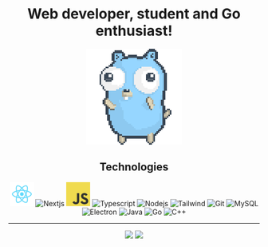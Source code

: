 <div align="center">
   <h1>Web developer, student and Go enthusiast!</h1>

   ![gopher dancing](./dancing-gopher.gif)
   
   <h2>Technologies</h2>
</div>



<div align="center">
      <img alt"React" width="48px" src="https://raw.githubusercontent.com/github/explore/80688e429a7d4ef2fca1e82350fe8e3517d3494d/topics/react/react.png" />
      <img alt="Nextjs" width="48px" src="https://i.ytimg.com/vi/N5DdKEHIPv0/maxresdefault.jpg" />
      <img alt="JavaScript" width="48px" src="https://raw.githubusercontent.com/github/explore/80688e429a7d4ef2fca1e82350fe8e3517d3494d/topics/javascript/javascript.png" />
      <img alt="Typescript" width="48px" src="https://upload.wikimedia.org/wikipedia/commons/4/4c/Typescript_logo_2020.svg" />
      <img alt="Nodejs" width="48px" src="https://midu.dev/images/tags/node.png" />
      <img alt="Tailwind" width="48px" src="https://upload.wikimedia.org/wikipedia/commons/thumb/d/d5/Tailwind_CSS_Logo.svg/2048px-Tailwind_CSS_Logo.svg.png" />
      <img alt="Git" width="48px" src="https://miro.medium.com/max/650/1*zzvdRmHGGXONZpuQ2FeqsQ.png" />
      <img alt="MySQL" width="48px" src="https://www.freepnglogos.com/uploads/logo-mysql-png/logo-mysql-mysql-logo-png-images-are-download-crazypng-21.png" />
      <img alt="Electron" width="48px" src="https://upload.wikimedia.org/wikipedia/commons/thumb/9/91/Electron_Software_Framework_Logo.svg/1200px-Electron_Software_Framework_Logo.svg.png"/>
      <img alt="Java" width="48px" src="https://user-images.githubusercontent.com/32307513/130500513-f3c54c12-61f1-48fd-933f-e8e1c6d478be.png" />
      <img alt="Go" width="48px" src="https://upload.wikimedia.org/wikipedia/commons/thumb/0/05/Go_Logo_Blue.svg/1200px-Go_Logo_Blue.svg.png"/>
      <img alt="C++" width="48px" src="https://upload.wikimedia.org/wikipedia/commons/thumb/1/18/ISO_C%2B%2B_Logo.svg/1200px-ISO_C%2B%2B_Logo.svg.png" />
</div>


---

<div align="center">
   <img width="400" src="https://github-readme-stats.vercel.app/api?username=ReynaldoCerpa&count_private=true&include_all_commits=true&show_icons=true&hide_border=true&title_color=58A6FF&icon_color=1F6FEB&text_color=C3D1D9&bg_color=0D1117" />
   <img width="400" src="https://github-readme-streak-stats.herokuapp.com/?user=ReynaldoCerpa&hide_border=true&show_icons=true&currStreakNum=58A6FF&sideNums=58A6FF&border=1F6FEB&currStreakLabel=C3D1D9&background=0D1117&sideLabels=C3D1D9&dates=58A6FF" />
</div>
